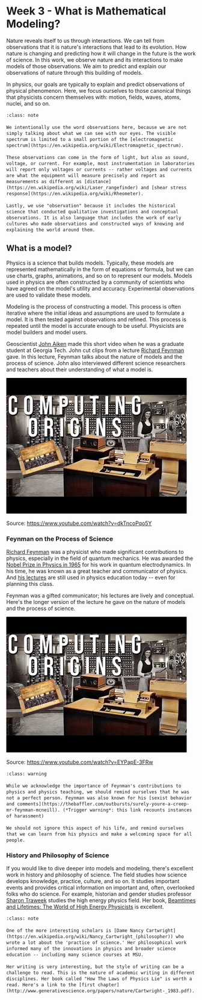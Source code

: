 # Week 3 - What is Mathematical Modeling?

Nature reveals itself to us through interactions. We can tell from observations that it is nature's interactions that lead to its evolution. How nature is changing and predicting how it will change in the future is the work of science. In this work, we observe nature and its interactions to make models of those observations. We aim to predict and explain our observations of nature through this building of models.

In physics, our goals are typically to explain and predict observations of physical phenomenon. Here, we focus ourselves to those canonical things that physicists concern themselves with: motion, fields, waves, atoms, nuclei, and so on. 

```{admonition} Why the word "observation"?
:class: note

We intentionally use the word observations here, because we are not simply talking about what we can see with our eyes. The visible spectrum is limited to a small portion of the [electromagnetic spectrum](https://en.wikipedia.org/wiki/Electromagnetic_spectrum). 

These observations can come in the form of light, but also as sound, voltage, or current. For example, most instrumentation in laboratories will report only voltages or currents -- rather voltages and currents are what the equipment will measure precisely and report as measurements as different as [distance](https://en.wikipedia.org/wiki/Laser_rangefinder) and [shear stress response](https://en.wikipedia.org/wiki/Rheometer). 

Lastly, we use "observation" because it includes the historical science that conducted qualitative investigations and conceptual observations. It is also language that includes the work of early cultures who made observations and constructed ways of knowing and explaining the world around them. 
```

## What is a model?

Physics is a science that builds models. Typically, these models are represented mathematically in the form of equations or formula, but we can use charts, graphs, animations, and so on to represent our models. Models used in physics are often constructed by a community of scientists who have agreed on the model's utility and accuracy. Experimental observations are used to validate these models.

Modeling is the process of constructing a model. This process is often iterative where the initial ideas and assumptions are used to formulate a model. It is then tested against observations and refined. This process is repeated until the model is accurate enough to be useful. Physicists are model builders and model users. 

Geoscientist [John Aiken](https://mnky9800n.github.io/) made this short video when he was a graduate student at Georgia Tech. John cut clips from a lecture [Richard Feynman](https://en.wikipedia.org/wiki/Richard_Feynman) gave. In this lecture, Feynman talks about the nature of models and the process of science.  John also interviewed different science researchers and teachers about their understanding of what a model is. 

[![](images/notes/week1//hqdefault.jpg)](https://youtube.com/watch?v=dkTncoPqo5Y)

Source: <https://www.youtube.com/watch?v=dkTncoPqo5Y>



### Feynman on the Process of Science

[Richard Feynman](https://en.wikipedia.org/wiki/Richard_Feynman) was a physicist who made significant contributions to physics, especially in the field of quantum mechanics. He was awarded the [Nobel Prize in Physics in 1965](https://www.nobelprize.org/prizes/physics/1965/feynman/) for his work in quantum electrodynamics. In his time, he was known as a great teacher and communicator of physics. And [his lectures](https://www.feynmanlectures.caltech.edu/) are still used in physics education today -- even for planning this class.

Feynman was a gifted communicator; his lectures are lively and conceptual. Here's the longer version of the lecture he gave on the nature of models and the process of science.

[![](images/notes/week1//hqdefault.jpg)](https://youtube.com/watch?v=EYPapE-3FRw)

Source: <https://www.youtube.com/watch?v=EYPapE-3FRw>

```{admonition} Richard Feynman's Legacy
:class: warning

While we acknowledge the importance of Feynman's contributions to physics and physics teaching, we should remind ourselves that he was not a perfect person. Feynman was also known for his [sexist behavior and comments](https://thebaffler.com/outbursts/surely-youre-a-creep-mr-feynman-mcneill). (*Trigger warning*: this link recounts instances of harassment) 

We should not ignore this aspect of his life, and remind ourselves that we can learn from his physics and make a welcoming space for all people.
```

### History and Philosophy of Science

If you would like to dive deeper into models and modeling, there's excellent work in history and philosophy of science. The field studies how science develops knowledge, practice, culture, and so on. It studies important events and provides critical information on important and, often, overlooked folks who do science. For example, historian and gender studies professor [Sharon Traweek](https://en.wikipedia.org/wiki/Sharon_Traweek) studies the high energy physics field. Her book, [Beamtimes and Lifetimes: The World of High Energy Physicists](https://en.wikipedia.org/wiki/Beamtimes_and_Lifetimes) is excellent.

```{admonition} Dame Nancy Cartwright (philosopher of science)
:class: note

One of the more interesting scholars is [Dame Nancy Cartwright](https://en.wikipedia.org/wiki/Nancy_Cartwright_(philosopher)) who wrote a lot about the 'practice of science.' Her philosophical work informed many of the innovations in physics and broader science education -- including many science courses at MSU. 

Her writing is very interesting, but the style of writing can be a challenge to read. This is the nature of academic writing in different disciplines. Her book called "How The Laws of Physics Lie" is worth a read. Here's a link to the [first chapter](http://www.generativescience.org/papers/nature/Cartwright-_1983.pdf).
```
